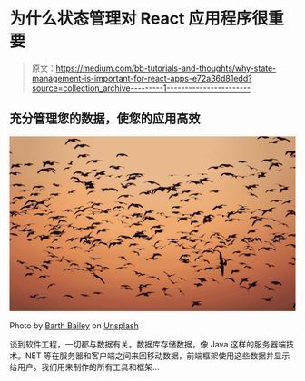 # 为什么状态管理对 React 应用程序很重要

> 原文：<https://medium.com/bb-tutorials-and-thoughts/why-state-management-is-important-for-react-apps-e72a36d81edd?source=collection_archive---------1----------------------->

## 充分管理您的数据，使您的应用高效

![](img/94cbb6bf035fe1b28fe1d6355171ecd3.png)

Photo by [Barth Bailey](https://unsplash.com/@7bbbailey?utm_source=medium&utm_medium=referral) on [Unsplash](https://unsplash.com?utm_source=medium&utm_medium=referral)

谈到软件工程，一切都与数据有关。数据库存储数据，像 Java 这样的服务器端技术。NET 等在服务器和客户端之间来回移动数据，前端框架使用这些数据并显示给用户。我们用来制作的所有工具和框架…